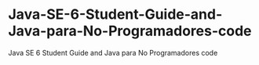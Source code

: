 # Java-SE-6-Student-Guide-and-Java-para-No-Programadores-code
Java SE 6 Student Guide and Java para No Programadores code

